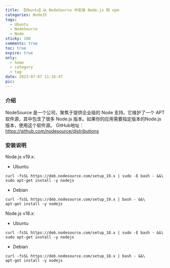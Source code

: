 ```yaml
---
title: 【Ubuntu】从 NodeSource 中安装 Node.js 和 npm
categories: NodeJS
tags:
  - Ubuntu
  - NodeSource
  - Node
sticky: 100
comments: true
toc: true
expire: true
only:
  - home
  - category
  - tag
date: 2023-07-07 11:16:47
pic:
---
```


### 介绍
NodeSource 是一个公司，聚焦于提供企业级的 Node 支持。它维护了一个 APT 软件源，其中包含了很多 Node.js 版本。如果你的应用需要指定版本的Node.js 版本，使用这个软件源。
GitHub地址：https://github.com/nodesource/distributions

### 安装说明

Node.js v19.x:

- Ubuntu

```
curl -fsSL https://deb.nodesource.com/setup_19.x | sudo -E bash - &&\
sudo apt-get install -y nodejs

```

- Debian

```
curl -fsSL https://deb.nodesource.com/setup_19.x | bash - &&\
apt-get install -y nodejs

```

Node.js v18.x:

- Ubuntu

```
curl -fsSL https://deb.nodesource.com/setup_18.x | sudo -E bash - &&\
sudo apt-get install -y nodejs
```

- Debian

```
curl -fsSL https://deb.nodesource.com/setup_18.x | bash - &&\
apt-get install -y nodejs
```



